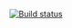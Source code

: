 [![Build status](https://ci.appveyor.com/api/projects/status/57887065550oqgby?svg=true)](https://ci.appveyor.com/project/ABC15986/autotest2-3)